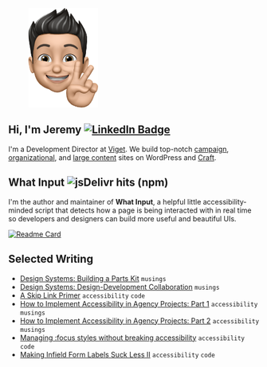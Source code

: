 <figure><img src="assets/images/mimoji.png" width="140"></figure>

## Hi, I'm Jeremy <a href="https://www.linkedin.com/in/ten1seven/"><img src="https://img.shields.io/badge/LinkedIn-blue?style=?style=flat-square&logo=appveyor&logo=linkedin&logoColor=white" alt="LinkedIn Badge"></a>

I'm a Development Director at <a href="https://www.viget.com/about/team/jfields/">Viget</a>. We build top-notch <a href="https://www.viget.com/project-type/campaign-sites/">campaign</a>, <a href="https://www.viget.com/project-type/organizational-websites/">organizational</a>, and <a href="https://www.viget.com/project-type/large-content-sites/">large content</a> sites on WordPress and <a href="https://www.viget.com/services/craft-cms/">Craft</a>.

<!--Viget is hiring! Check out our <a href="https://www.viget.com/careers/">career listings</a> to find out more.-->

## What Input ![jsDelivr hits (npm)](https://img.shields.io/jsdelivr/npm/hw/what-input)

I'm the author and maintainer of <strong>What Input</strong>, a helpful little accessibility-minded script that detects how a page is being interacted with in real time so developers and designers can build more useful and beautiful UIs.

[![Readme Card](https://github-readme-stats.vercel.app/api/pin/?username=ten1seven&repo=what-input)](https://github.com/ten1seven/what-input)

## Selected Writing

* [Design Systems: Building a Parts Kit](https://www.viget.com/articles/design-systems-building-a-parts-kit/) `musings`
* [Design Systems: Design-Development Collaboration](https://www.viget.com/articles/design-systems-design-development-collaboration/) `musings`
* [A Skip Link Primer](https://www.viget.com/articles/skip-link-primer/) `accessibility` `code`
* [How to Implement Accessibility in Agency Projects: Part 1](https://www.viget.com/articles/how-to-implement-accessibility-in-agency-projects-part-1/) `accessibility` `musings`
* [How to Implement Accessibility in Agency Projects: Part 2](https://www.viget.com/articles/how-to-implement-accessibility-in-agency-projects-part-2/) `accessibility` `musings`
* [Managing :focus styles without breaking accessibility](https://www.viget.com/articles/managing-focus-styles-without-breaking-accessibility/) `accessibility` `code`
* [Making Infield Form Labels Suck Less II](https://www.viget.com/articles/making-infield-form-labels-suck-less-2/) `accessibility` `code`

